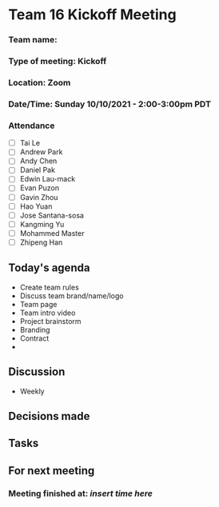 # Team 16 Kickoff Meeting

### Team name: 
### Type of meeting: Kickoff
### Location: Zoom
### Date/Time: Sunday 10/10/2021 - 2:00-3:00pm PDT

### Attendance
- [ ] Tai Le
- [ ] Andrew Park
- [ ] Andy Chen
- [ ] Daniel Pak
- [ ] Edwin Lau-mack
- [ ] Evan Puzon
- [ ] Gavin Zhou
- [ ] Hao Yuan
- [ ] Jose Santana-sosa
- [ ] Kangming Yu
- [ ] Mohammed Master
- [ ] Zhipeng Han

## Today's agenda
- Create team rules
- Discuss team brand/name/logo
- Team page
- Team intro video
- Project brainstorm
- Branding
- Contract
- 
## Discussion
- Weekly


## Decisions made

## Tasks

## For next meeting

### Meeting finished at: *insert time here*

